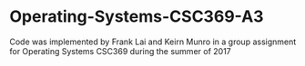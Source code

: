 # Operating-Systems-CSC369-A3
Code was implemented by Frank Lai and Keirn Munro in a group assignment for Operating Systems CSC369 during the summer of 2017
